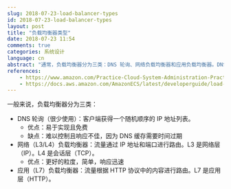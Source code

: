 ```yaml
---
slug: 2018-07-23-load-balancer-types
id: 2018-07-23-load-balancer-types
layout: post
title: "负载均衡器类型"
date: 2018-07-23 11:54
comments: true
categories: 系统设计
language: cn
abstract: "通常，负载均衡器分为三类：DNS 轮询、网络负载均衡器和应用负载均衡器。DNS 轮询很少使用，因为它难以控制且响应不佳。网络负载均衡器具有更好的粒度，简单且响应迅速。"
references:
    - https://www.amazon.com/Practice-Cloud-System-Administration-Practices/dp/032194318X
    - https://docs.aws.amazon.com/AmazonECS/latest/developerguide/load-balancer-types.html
---
```


一般来说，负载均衡器分为三类：

- DNS 轮询（很少使用）：客户端获得一个随机顺序的 IP 地址列表。
    - 优点：易于实现且免费
    - 缺点：难以控制且响应不佳，因为 DNS 缓存需要时间过期
- 网络（L3/L4）负载均衡器：流量通过 IP 地址和端口进行路由。L3 是网络层（IP）。L4 是会话层（TCP）。
    - 优点：更好的粒度，简单，响应迅速
- 应用（L7）负载均衡器：流量根据 HTTP 协议中的内容进行路由。L7 是应用层（HTTP）。